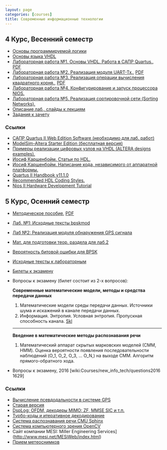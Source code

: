 ```yaml
---
layout: page
categories: [courses]
title: Современные информационные технологии
---
```


## 4 Курс, Весенний семестр
 * [Основы программируемой логики](https://docs.google.com/present/view?id=dcx4qdgc_132c2vh7qg3)
 * [Основы языка VHDL](https://docs.google.com/present/view?id=dcx4qdgc_163f6q35qf7)
 *  [Лабораторная работа №1. Основы VHDL. Работа в САПР Quartus.](https://docs.google.com/document/pub?id=1h_mMCZhH4qYzML3--U0fRQiymqFB_uLL0aZ8snzKdrg), [PDF](ftp://rf-lab.org/pub/melnikov/1629/ALTERA_lab1.pdf)
 * [Лабораторная работа №2. Реализация модуля UART-Tx.](https://docs.google.com/document/pub?id=1qML6fJmSD0JTXawHoXs2MW4NHxaI84Sz2DHT9cD3gEo), [PDF](ftp://rf-lab.org/pub/melnikov/1629/ALTERA_lab2.pdf)
 * [Лабораторная работа №3. Реализация операции вычисления квадратного корня.](https://docs.google.com/document/pub?id=1Wu-rjeS1kxsj8T4LKMNNyPlkHWLoeuFIwkAKynbuNug), [PDF](ftp://rf-lab.org/pub/melnikov/1629/ALTERA_lab3.pdf)
 * [Лабораторная работа №4. Конфигурирование и запуск процессора NIOS.](https://docs.google.com/document/pub?id=1oS-kBA1_fLkg0-wFWXIgJ2sFz-oWgBntVBVULNbyPlE)
 * [Лабораторная работа №5. Реализация сортировочной сети (Sorting Networks).](https://docs.google.com/document/pub?id=1_OV8cD6ruH07wWdhWRe5Pd8CXUznIYas6fcfADt1XzA)
 * [Описание лаб., слайды к лекциям](https://docs.google.com/document/pub?id=1DzNOr19iTuN79injqUeVmRvkSejjTAQS7L49qOTiKMQ)
 * [Задания к зачету](ftp://rf-lab.org/pub/melnikov/rtl_tests.pdf)

### Ссылки
 * [САПР Quartus II Web Edition Software (необходимо для лаб. работ)](https://www.altera.com/download/software/quartus-ii-we)
 * [ModelSim-Altera Starter Edition  (бесплатная версия)](http://www.altera.com/products/software/quartus-ii/modelsim/qts-modelsim-index.html)
 * [Примеры реализации цифровых узлов на VHDL (ALTERA designs examples).](http://wl.altera.com/support/examples/vhdl/vhdl.html)
 * [Иосиф Каршенбойм. Статьи по HDL.](http://iosifk.narod.ru/articles.html)
 * [Иосиф Каршенбойм. Написание кода, независимого от аппаратной платформы.](http://iosifk.narod.ru/hdl_coding/hdl_coding_7_kit_9_08.pdf)
 * [Quartus II Handbook v11.1.0](http://www.altera.com/literature/lit-qts.jsp)
 * [Recommended HDL Coding Styles.](http://www.altera.com/literature/hb/qts/qts_qii51007.pdf)
 * [Nios II Hardware Development Tutorial](http://www.altera.com/literature/tt/tt_nios2_hardware_tutorial.pdf)

## 5 Курс, Осенний семестр
 * [Методическое пособие](http://docs.google.com/View?id=dcx4qdgc_99htngxmhk), [PDF](https://docs.google.com/file/d/0B2bD1_LXPeFjZWtkWEVGelM3MXM/edit?usp=sharing)
 * [Лаб. №1: Исходные тексты bpskmod](https://github.com/estel1/it6/tree/master/f1629/bpsksim2)
 * [Лаб №2: Реализация модуля обнаружения GPS сигнала](http://docs.google.com/View?id=dcx4qdgc_33d4659mdh)
 * [Мат. для подготовки теор. раздела для лаб.2](ftp://rf-lab.org/pub/melnikov/1629/1629_signal_acqusition_p1.pdf)
 * [Вероятность битовой ошибки для BPSK](ftp://rf-lab.org/pub/melnikov/1629/1629_seminars_1.pdf)
 * [Исходные тексты к лабораторным](https://github.com/RF-Lab/lab_sources)
 * [Билеты к экзамену](http://it6-1629.narod.ru/DAT/b1629_2011.xlsx)
 * Вопросы к экзамену (билет состоит из 2-х вопросов):

    **Современные математические модели, методы и средства передачи данных**
    1. Математические модели среды передачи данных. Источники шума и искажений в канале передачи данных.
    2. Информация. Энтропия. Условная энтропия. Пропускная способность канала. [Skl](http://www.ozon.ru/context/detail/id/3591937/)

    ---

    **Введение в математические методы распознавания речи**
    1. Математический аппарат скрытых марковских моделей (СММ, HMM). Оценка вероятности появления последовательности наблюдений (O_1, O_2, O_3, ... O_N,) на выходе СММ. Алгоритм прямого-обратного хода.

 * Вопросы к экзамену, 2016 [wiki:Courses/new_info_tech/questions2016 1629]

### Ссылки
 * [Вычисление псевдодальности в системе GPS](http://www.insidegnss.com/auto/IGM_janfeb12-Solutions.pdf)
 * [Старая версия](http://it6-1629.narod.ru/)
 * [DspLog: OFDM, декодеры MIMO: ZF, MMSE SIC и т.п.](http://www.dsplog.com/)
 * [Турбо-коды и итеративное декодирование](http://www.rphf.spbstu.ru/dsp/lib/var_Turbo.pdf)
 * [Система распознавания речи CMU Sphinx](http://cmusphinx.sourceforge.net)
 * [Система компьютерного зрения OpenCV](http://opencv.org/)
 * Сайт компании MESI: Miller Engineering Services](http://www.mesi.net/MESiWeb/index.html)
 * [Прием метеоснимков](http://r4uab.ru/?topic=%D0%BF%D1%80%D0%B8%D1%91%D0%BC-%D0%BC%D0%B5%D1%82%D0%B5%D0%BE%D1%81%D0%BD%D0%B8%D0%BC%D0%BA%D0%BE%D0%B2-%D1%81-meteor-m2)